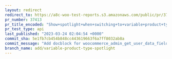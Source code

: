 ```yaml
---
layout: redirect
redirect_to: https://a8c-woo-test-reports.s3.amazonaws.com/public/pr/37413/api/index.html
pr_number: 37413
pr_title_encoded: "Show+spotlight+when+switching+to+variable+product+type"
pr_test_type: api
last_published: "2023-03-24 02:04:54 +0000"
commit_sha: 5e1fb7cb454b848cc443619663f6a7ff8032ab8a
commit_message: "Add docblock for woocommerce_admin_get_user_data_fields filter"
branch_name: add/variable-product-type-spotlight
---
```


